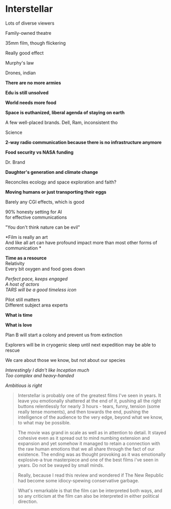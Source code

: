 Interstellar 
============

Lots of diverse viewers

Family-owned theatre

35mm film, though flickering 

Really good effect

Murphy's law 

Drones, indian 

**There are no more armies**

**Edu is still unsolved**

**World needs more food**

**Space is euthanized, liberal agenda of staying on earth**

A few well-placed brands. Dell, Ram, inconsistent tho 

Science

**2-way radio communication because there is no infrastructure anymore**

**Food security vs NASA funding**

Dr. Brand

**Daughter's generation and climate change**

Reconciles ecology and space exploration and faith?

**Moving humans or just transporting their eggs**


Barely any CGI effects, which is good

90% honesty setting for AI  
for effective communications 

"You don't think nature can be evil"


*Film is really an art  
And like all art can have profound impact more than most other forms of communication *

**Time as a resource**  
Relativity  
Every bit oxygen and food goes down

*Perfect pace, keeps engaged  
A host of actors  
TARS will be a good timeless icon*

Pilot still matters  
Different subject area experts


**What is time**

**What is love**


Plan B will start a colony and prevent us from extinction

Explorers will be in cryogenic sleep until next expedition may be able to rescue


We care about those we know, but not about our species

*Interestingly I didn't like Inception much  
Too complex and heavy-handed*

*Ambitious is right*






>Interstellar is probably one of the greatest films I've seen in years. It leave you emotionally shattered at the end of it, pushing all the right buttons relentlessly for nearly 3 hours - tears, funny, tension (some really tense moments), and then towards the end, pushing the intelligence of the audience to the very edge, beyond what we know, to what may be possible.

>The movie was grand in scale as well as in attention to detail. It stayed cohesive even as it spread out to mind numbing extension and expansion and yet somehow it managed to retain a connection with the raw human emotions that we all share through the fact of our existence. The ending was as thought provoking as it was emotionally explosive-a true masterpiece and one of the best films i've seen in years. Do not be swayed by small minds.





>Really, because I read this review and wondered if The New Republic had become some idiocy-spewing conservative garbage. 

>What's remarkable is that the film can be interpreted both ways, and so any criticism at the film can also be interpreted in either political direction. 




